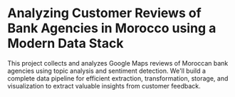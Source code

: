 # Analyzing Customer Reviews of Bank Agencies in Morocco using a Modern Data Stack
This project collects and analyzes Google Maps reviews of Moroccan bank agencies using topic analysis and sentiment detection. We'll build a complete data pipeline for efficient extraction, transformation, storage, and visualization to extract valuable insights from customer feedback.

